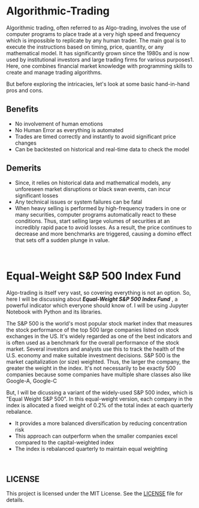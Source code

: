 # Algorithmic-Trading

Algorithmic trading, often referred to as Algo-trading, involves the use of computer programs to place trade at a very high speed and frequency which is impossible to replicate by any human trader. The main goal is to execute the instructions based on timing, price, quantity, or any mathematical model. It has significantly grown since the 1980s and is now used by institutional investors and large trading firms for various purposes1. Here, one combines financial market knowledge with programming skills to create and manage trading algorithms.

But before exploring the intricacies, let's look at some basic hand-in-hand pros and cons.

## Benefits 
- No involvement of human emotions
- No Human Error as everything is automated
- Trades are timed correctly and instantly to avoid significant price changes
- Can be backtested on historical and real-time data to check the model

## Demerits 
- Since, it relies on historical data and mathematical models, any unforeseen market disruptions or black swan events, can incur significant losses
- Any technical issues or system failures can be fatal
- When heavy selling is performed by high-frequency traders in one or many securities, computer programs automatically react to these conditions. Thus, start selling large volumes of securities at an incredibly       rapid pace to avoid losses. As a result, the price continues to decrease and more benchmarks are triggered, causing a domino effect that sets off a sudden plunge in value.

<br>

# Equal-Weight S&P 500 Index Fund
Algo-trading is itself very vast, so covering everything is not an option. So, here I will be discussing about ***Equal-Weight S&P 500 Index Fund*** , a powerful indicator which everyone should know of.
I will be using Jupyter Notebook with Python and its libraries. 

The S&P 500 is the world's most popular stock market index that measures the stock performance of the top 500 large companies listed on stock exchanges in the US. It's widely regarded as one of the best indicators and is often used as a benchmark for the overall performance of the stock market. Several investors and analysts use this to track the health of the U.S. economy and make suitable investment decisions.
S&P 500 is the market capitalization (or size) weighted. Thus, the larger the company, the greater the weight in the index. It's not necessarily to be exactly 500 companies because some companies have multiple share classes also like Google-A, Google-C

But, I will be dicussing a variant of the widely-used S&P 500 index, which is "Equal Weight S&P 500". In this equal-weight version, each company in the index is allocated a fixed weight of 0.2% of the total index at each quarterly rebalance. 
- It provides a more balanced diversification by reducing concentration risk
- This approach can outperform when the smaller companies excel compared to the capital-weighted index
- The index is rebalanced quarterly to maintain equal weighting
  
<br>

## LICENSE
This project is licensed under the MIT License. See the [LICENSE](/LICENSE) file for details.
